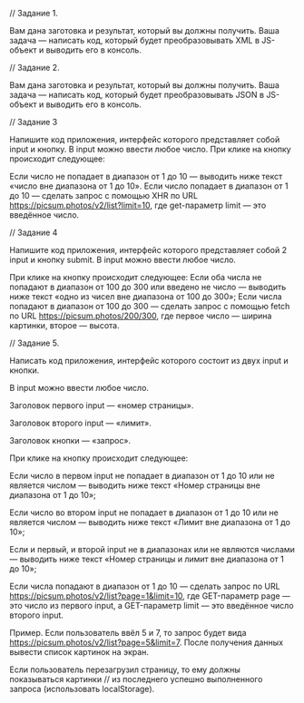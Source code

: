 // Задание 1.

 Вам дана заготовка и результат, который вы должны получить. Ваша задача — 
 написать код, который будет преобразовывать XML в JS-объект и выводить его в консоль.




// Задание 2.

 Вам дана заготовка и результат, который вы должны получить. Ваша задача —
 написать код, который будет преобразовывать JSON в JS-объект и выводить его в консоль.




// Задание 3

 Напишите код приложения, интерфейс которого представляет собой
 input и кнопку. В input можно ввести любое число. При клике на
 кнопку происходит следующее:

 Если число не попадает в диапазон от 1 до 10 — выводить ниже
 текст «число вне диапазона от 1 до 10».
 Если число попадает в диапазон от 1 до 10 — сделать запрос
 c помощью XHR по URL https://picsum.photos/v2/list?limit=10,
 где get-параметр limit — это введённое число.




// Задание 4

 Напишите код приложения, интерфейс которого представляет собой 
 2 input и кнопку submit. В input можно ввести любое число.

 При клике на кнопку происходит следующее:
 Если оба числа не попадают в диапазон от 100 до 300 или введено 
 не число — выводить ниже текст «одно из чисел вне диапазона от 100 до 300»;
 Если числа попадают в диапазон от 100 до 300 — сделать запрос c помощью
  fetch по URL https://picsum.photos/200/300, где первое число — ширина 
  картинки, второе — высота.




 // Задание 5.

 Написать код приложения, интерфейс которого состоит из двух input и кнопки.

  В input можно ввести любое число.

 Заголовок первого input — «номер страницы».

 Заголовок второго input — «лимит».

 Заголовок кнопки — «запрос».

 При клике на кнопку происходит следующее:

 Если число в первом input не попадает в диапазон от 1 до 10 или не является числом — выводить ниже текст «Номер страницы вне диапазона от 1 до 10»;

 Если число во втором input не попадает в диапазон от 1 до 10 или не является числом — выводить ниже текст «Лимит вне диапазона от 1 до 10»;

 Если и первый, и второй input не в диапазонах или не являются числами — выводить ниже текст «Номер страницы и лимит вне диапазона от 1 до 10»;

 Если числа попадают в диапазон от 1 до 10 — сделать запрос по URL https://picsum.photos/v2/list?page=1&limit=10, где GET-параметр 
  page — это число из первого input, а GET-параметр limit — это введённое число второго input.

 Пример. Если пользователь ввёл 5 и 7, то запрос будет вида https://picsum.photos/v2/list?page=5&limit=7.
 После получения данных вывести список картинок на экран.

 Если пользователь перезагрузил страницу, то ему должны показываться картинки 
// из последнего успешно выполненного запроса (использовать localStorage).
